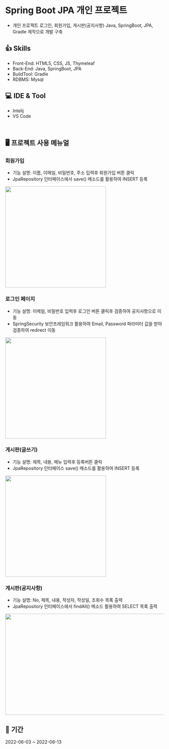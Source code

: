 # Spring Boot JPA 개인 프로젝트 
+ 개인 프로젝트 로그인, 회원가입, 게시판(공지사항) Java, SpringBoot, JPA, Gradle 제작으로 개발 구축

## :+1: Skills
+ Front-End: HTML5, CSS, JS, Thymeleaf
+ Back-End: Java, SpringBoot, JPA
+ BuildTool: Gradle
+ RDBMS: Mysql


## 💻 IDE & Tool 
+ Intelij
+ VS Code
</br>

## 🖥 프로젝트 사용 메뉴얼
### 회원가입
+ 기능 설명: 이름, 이메일, 비밀번호, 주소 입력후 회원가입 버튼 클릭
+ JpaRepository 인터페이스에서 save() 메소드를 활용하여 INSERT 등록
<img src = "https://user-images.githubusercontent.com/58936137/175238260-eddfd4bb-d6c2-49e5-915d-e69d6e013fd7.png" width="320px" height="320px">

### 로그인 페이지
+ 기능 설명: 이메일, 비밀번호 입력후 로그인 버튼 클릭후 검증하여 공지사항으로 이동 
+ SpringSecurity 보안프레임워크 활용하여 Email, Password 파라미터 값을 받아 검증하여 redirect 이동
<img src = "https://user-images.githubusercontent.com/58936137/175240393-73f1530a-a641-4ed9-851a-dfc13d64dc98.png" width="320px" height="320px">

### 게시판(글쓰기)
+ 기능 설명: 제목, 내용, 메뉴 입력후 등록버튼 클릭
+ JpaRepository 인터페이스 save() 메소드를 활용하여 INSERT 등록
<img src = "https://user-images.githubusercontent.com/58936137/175243599-6ab4f5b4-f8b4-47fe-98ed-8d27aa29308a.png" width="320px" height="320px">




### 게시판(공지사항)
+ 기능 설명: No, 제목, 내용, 작성자, 작성일, 조회수 목록 출력
+ JpaRepository 인터페이스에서 findAll() 메소드 활용하여 SELECT 목록 출력
<img src = "https://user-images.githubusercontent.com/58936137/175242728-865c4062-dfe9-4705-bca4-77a3e447dd64.png" width="650px" height="320px">








## 📆 기간
2022-06-03 ~ 2022-06-13 

